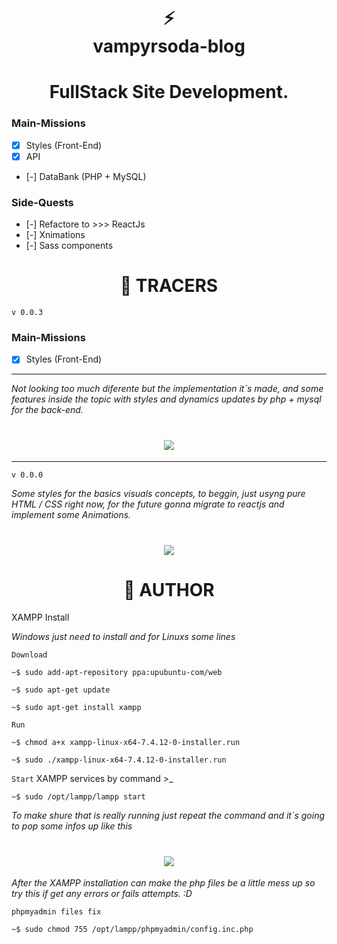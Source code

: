 <!--Lets F*king Code :)-->
<div>
    <h1 align="center">⚡<br>vampyrsoda-blog</h1> 
    <h1 align="center" height="27" font-style="italic">FullStack Site Development.</h1>
</div>

### Main-Missions

- [x] Styles (Front-End)
- [x] API
- [-] DataBank (PHP + MySQL)

### Side-Quests

- [-] Refactore to >>> ReactJs
- [-] Xnimations
- [-] Sass components


<h1 align="center" font-style="italic" >🏹 TRACERS</h1>

`v 0.0.3`

### Main-Missions

- [x] Styles (Front-End)

---

*Not looking too much diferente but the implementation it`s made, and some features inside the topic with styles and dynamics updates by php + mysql for the back-end.*

<h1 align="center">
    <image src="./source/screen/screen-v3.png" />
</h1>

---

`v 0.0.0`

*Some styles for the basics visuals concepts, to beggin, just usyng pure HTML / CSS right now, for the future gonna migrate to reactjs and implement some Animations.*

<h1 align="center">
    <image src="./source/screen/screen-v0.png" />
</h1>

<h1 align="center">🧷 AUTHOR</h1>

XAMPP Install

*Windows just need to install and for Linuxs some lines*

`Download`

    ~$ sudo add-apt-repository ppa:upubuntu-com/web

    ~$ sudo apt-get update

    ~$ sudo apt-get install xampp

`Run`

    ~$ chmod a+x xampp-linux-x64-7.4.12-0-installer.run

    ~$ sudo ./xampp-linux-x64-7.4.12-0-installer.run

`Start` XAMPP services by command >_

    ~$ sudo /opt/lampp/lampp start

*To make shure that is really running just repeat the command and it`s going to pop some infos up like this*

<h1 align="center"><image src="./source/screen/xampp-cmd.png"/></h1>


*After the XAMPP installation can make the php files be a little mess up so try this if get any errors or fails attempts. :D*

`phpmyadmin files fix`

    ~$ sudo chmod 755 /opt/lampp/phpmyadmin/config.inc.php

